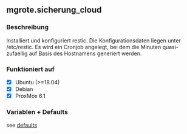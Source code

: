 ## mgrote.sicherung_cloud

### Beschreibung
Installiert und konfiguriert restic.
Die Konfigurationsdaten liegen unter /etc/restic.
Es wird ein Cronjob angelegt, bei dem die Minuten quasi-zufaellig auf Basis des Hostnamens generiert werden.
### Funktioniert auf
- [X] Ubuntu (>=18.04)
- [X] Debian
- [X] ProxMox 6.1

### Variablen + Defaults
see [defaults](./defaults/main.yml)
